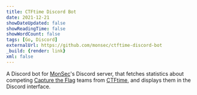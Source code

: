 ```yaml
---
title: CTFtime Discord Bot
date: 2021-12-21
showDateUpdated: false
showReadingTime: false
showWordCount: false
tags: [Go, Discord]
externalUrl: https://github.com/monsec/ctftime-discord-bot
_build: {render: link}
xml: false
---
```

A Discord bot for [MonSec](https://monsec.io/contact/)'s Discord server, that fetches statistics about competing [Capture the Flag](https://en.wikipedia.org/wiki/Capture_the_flag_(cybersecurity)) teams from [CTFtime](https://ctftime.org), and displays them in the Discord interface.